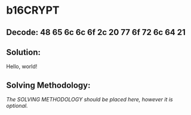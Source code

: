 # b16CRYPT

## Decode: 48 65 6c 6c 6f 2c 20 77 6f 72 6c 64 21

## Solution:
Hello, world!

## Solving Methodology:
_The SOLVING METHODOLOGY should be placed here, however it is optional._
